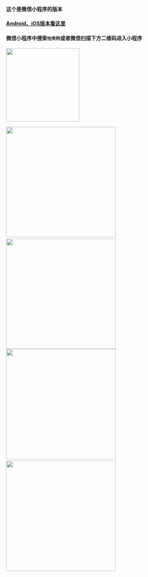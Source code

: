 #### 这个是微信小程序的版本
#### [Android、iOS版本看这里](https://github.com/azhon/Time/tree/master)
#### 微信小程序中搜索`怡笑院`或者微信扫描下方二维码进入小程序

<img src="https://github.com/azhon/Time/blob/master/effectImage/20171122125331856.jpeg" width="200">

<img src="https://github.com/azhon/Time/blob/WeChatApp/effectImage/IMG_6058.jpg" width="300">　　<img src="https://github.com/azhon/Time/blob/WeChatApp/effectImage/IMG_6059.jpg" width="300">
<img src="https://github.com/azhon/Time/blob/WeChatApp/effectImage/IMG_6060.jpg" width="300">　　<img src="https://github.com/azhon/Time/blob/WeChatApp/effectImage/IMG_6061.jpg" width="300">




